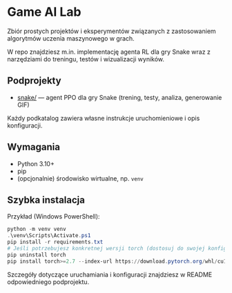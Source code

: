 # Game AI Lab

Zbiór prostych projektów i eksperymentów związanych z zastosowaniem algorytmów uczenia maszynowego w grach.

W repo znajdziesz m.in. implementację agenta RL dla gry Snake wraz z narzędziami do treningu, testów i wizualizacji wyników.

## Podprojekty

- [snake/](snake/README.md) — agent PPO dla gry Snake (trening, testy, analiza, generowanie GIF)

Każdy podkatalog zawiera własne instrukcje uruchomieniowe i opis konfiguracji.

## Wymagania

- Python 3.10+
- pip
- (opcjonalnie) środowisko wirtualne, np. `venv`

## Szybka instalacja

Przykład (Windows PowerShell):

```powershell
python -m venv venv
.\venv\Scripts\Activate.ps1
pip install -r requirements.txt
# Jeśli potrzebujesz konkretnej wersji torch (dostosuj do swojej konfiguracji GPU/CPU):
pip uninstall torch
pip install torch>=2.7 --index-url https://download.pytorch.org/whl/cu128
```

Szczegóły dotyczące uruchamiania i konfiguracji znajdziesz w README odpowiedniego podprojektu.